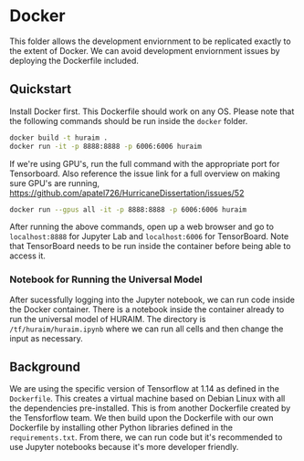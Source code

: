 # Docker

This folder allows the development enviornment to be replicated exactly to the
extent of Docker. We can avoid development enviornment issues by deploying the 
Dockerfile included.

## Quickstart

Install Docker first. This Dockerfile should work on any OS. Please note that
the following commands should be run inside the `docker` folder.

```bash
docker build -t huraim .
docker run -it -p 8888:8888 -p 6006:6006 huraim
```

If we're using GPU's, run the full command with the appropriate port for
Tensorboard. Also reference the issue link for a full overview on making sure
GPU's are running, https://github.com/apatel726/HurricaneDissertation/issues/52

```bash
docker run --gpus all -it -p 8888:8888 -p 6006:6006 huraim
```

After running the above commands, open up a web browser and go to
`localhost:8888` for Jupyter Lab and `localhost:6006` for TensorBoard. Note that
TensorBoard needs to be run inside the container before being able to access it.

### Notebook for Running the Universal Model

After sucessfully logging into the Jupyter notebook, we can run code inside the
Docker container. There is a notebook inside the container already to run the
universal model of HURAIM. The directory is `/tf/huraim/huraim.ipynb` where we
can run all cells and then change the input as necessary.

## Background

We are using the specific version of Tensorflow at 1.14 as defined in the 
`Dockerfile`. This creates a virtual machine based on Debian Linux with all the
dependencies pre-installed. This is from another Dockerfile created by the
Tensforflow team. We then build upon the Dockerfile with our own Dockerfile by
installing other Python libraries defined in the `requirements.txt`. From there,
we can run code but it's recommended to use Jupyter notebooks because it's more
developer friendly.
